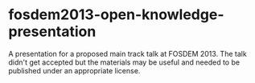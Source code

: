 fosdem2013-open-knowledge-presentation
======================================

A presentation for a proposed main track talk at FOSDEM 2013. The talk didn't get accepted but the materials may be useful and needed to be published under an appropriate license.

